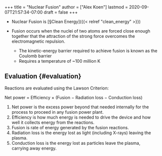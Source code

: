 +++
title = "Nuclear Fusion"
author = ["Alex Koen"]
lastmod = 2020-09-07T21:57:34-07:00
draft = false
+++

-   Nuclear Fusion is [§Clean Energy]({{< relref "clean_energy" >}})

-   Fusion occurs when the nuclei of two atoms are forced close enough together that the attraction of the strong force overcomes the electromagnetic repulsion.
    -   The kinetic-energy barrier required to achieve fusion is known as the Coulomb barrier
    -   Requires a temperature of ~100 million K


## Evaluation {#evaluation}

Reactions are evaluated using the Lawson Criterion:

Net power = Efficiency × (Fusion − Radiation loss − Conduction loss)

1.  Net power is the excess power beyond that needed internally for the process to proceed in any fusion power plant.
2.  Efficiency is how much energy is needed to drive the device and how well it collects energy from the reactions.
3.  Fusion is rate of energy generated by the fusion reactions.
4.  Radiation loss is the energy lost as light (including X-rays) leaving the plasma.
5.  Conduction loss is the energy lost as particles leave the plasma, carrying away energy.
